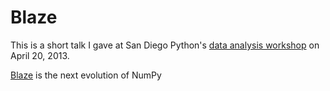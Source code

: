 Blaze
=====

This is a short talk I gave at San Diego Python's
[data analysis workshop](http://www.meetup.com/pythonsd/events/94234812/)
on April 20, 2013.

[Blaze](https://github.com/ContinuumIO/blaze-core)
is the next evolution of NumPy
